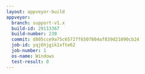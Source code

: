 ```yaml
---
layout: appveyor-build
appveyor:
  branch: support-v1.x
  build-id: 29113367
  build-number: 230
  commit: d805cce9a75c65727f6507804af839d21890cb24
  job-id: yqj6hjgik1xfte62
  job-number: 1
  os-name: Windows
  test-result: 0
---
```

